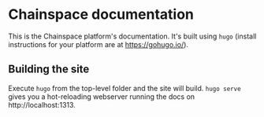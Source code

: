 # Chainspace documentation

This is the Chainspace platform's documentation. It's built using `hugo` (install instructions for your platform are at https://gohugo.io/).

## Building the site

Execute `hugo` from the top-level folder and the site will build. `hugo serve` gives you a hot-reloading webserver running the docs on http://localhost:1313.
